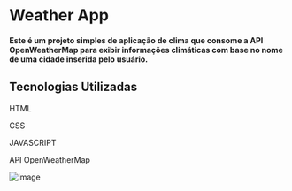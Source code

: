 <h1>Weather App</h1>
<h4>Este é um projeto simples de aplicação de clima que consome a API OpenWeatherMap para exibir informações climáticas com base no nome de uma cidade inserida pelo usuário.</h4>

<div>
<H2>Tecnologias Utilizadas</H2> 
<p>HTML</p>
<p>CSS</p>
<p>JAVASCRIPT</p>
<p>API OpenWeatherMap</p>




  
</div>




![image](https://github.com/user-attachments/assets/88bbf226-eff3-4a53-89b7-8ea708a1213d)

